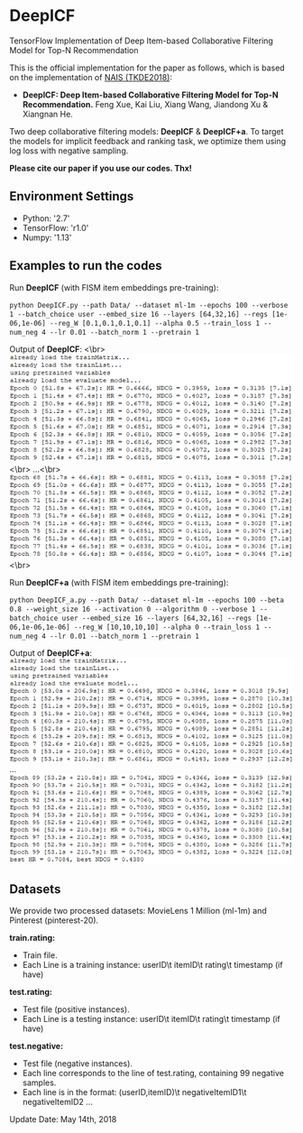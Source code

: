 # DeepICF
TensorFlow Implementation of Deep Item-based Collaborative Filtering Model for Top-N Recommendation

This is the official implementation for the paper as follows, which is based on the implementation of [NAIS (TKDE2018)](https://github.com/AaronHeee/Neural-Attentive-Item-Similarity-Model):
- **DeepICF: Deep Item-based Collaborative Filtering Model for Top-N Recommendation.**
Feng Xue, Kai Liu, Xiang Wang, Jiandong Xu & Xiangnan He.

Two deep collaborative filtering models: **DeepICF** & **DeepICF+a**. To target the models for implicit feedback and ranking task, we optimize them using log loss with negative sampling.

**Please cite our paper if you use our codes. Thx!**

## Environment Settings
- Python: '2.7'
- TensorFlow: 'r1.0'
- Numpy: '1.13'

## Examples to run the codes
Run **DeepICF** (with FISM item embeddings pre-training):
```
python DeepICF.py --path Data/ --dataset ml-1m --epochs 100 --verbose 1 --batch_choice user --embed_size 16 --layers [64,32,16] --regs [1e-06,1e-06] --reg_W [0.1,0.1,0.1,0.1] --alpha 0.5 --train_loss 1 --num_neg 4 --lr 0.01 --batch_norm 1 --pretrain 1
```
Output of **DeepICF**: <\br>
![](figure/DeepICF_fig1.png)<\br>
...<\br>
![](figure/DeepICF_fig2.png)<\br>

Run **DeepICF+a** (with FISM item embeddings pre-training):
```
python DeepICF_a.py --path Data/ --dataset ml-1m --epochs 100 --beta 0.8 --weight_size 16 --activation 0 --algorithm 0 --verbose 1 --batch_choice user --embed_size 16 --layers [64,32,16] --regs [1e-06,1e-06,1e-06] --reg_W [10,10,10,10] --alpha 0 --train_loss 1 --num_neg 4 --lr 0.01 --batch_norm 1 --pretrain 1
```
Output of **DeepICF+a**:
![](figure/DeepICF+a_fig1.png)
...
![](figure/DeepICF+a_fig2.png)

## Datasets
We provide two processed datasets: MovieLens 1 Million (ml-1m) and Pinterest (pinterest-20).

**train.rating:**
- Train file.
- Each Line is a training instance: userID\t itemID\t rating\t timestamp (if have)

**test.rating:**
- Test file (positive instances).
- Each Line is a testing instance: userID\t itemID\t rating\t timestamp (if have)

**test.negative:**
- Test file (negative instances).
- Each line corresponds to the line of test.rating, containing 99 negative samples.
- Each line is in the format: (userID,itemID)\t negativeItemID1\t negativeItemID2 ...

Update Date: May 14th, 2018
